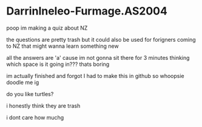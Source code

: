 # DarrinIneleo-Furmage.AS2004
poop
im making a quiz about NZ

the questions are pretty trash but it could also be used for forigners coming to NZ that might wanna learn something new

all the answers are 'a' cause im not gonna sit there for 3 minutes thinking which space is it going in??? thats boring

im actually finished and forgot I had to make this in github so whoopsie doodle me ig

do you like turtles?

i honestly think they are trash

i dont care how muchg 
